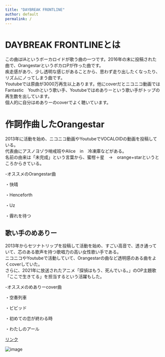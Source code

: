 ```yaml
---
title: "DAYBREAK FRONTLINE"
author: default
permalink: /
---
```


# DAYBREAK FRONTLINEとは

この曲はIAというボーカロイドが歌う曲の一つです。2016年の末に投稿された曲で、OrangestarというボカロPが作った曲です。  
疾走感があり、少し透明な感じがあることから、思わず走り出したくなったり、リズムにノってしまう曲です。  
Youtubeでは原曲が3000万再生以上あります。他にcoverだとニコニコ動画ではFantastic　Youthという歌い手、Youtubeではめありーという歌い手がトップの再生数を出しています。  
個人的に自分はめありーのcoverでよく聴いています。  


# 作詞作曲したOrangestar　　

2013年に活動を始め、ニコニコ動画やYoutubeでVOCALOIDの動画を投稿している。  
代表曲にアスノヨゾラ哨戒班やAlice　in　冷凍庫などがある。  
名前の由来は「未完成」という言葉から、蜜柑＋星　→　orange+starというところからきている。  

-オススメのOrangestar曲

・快晴

・Henceforth

・Uz

・霽れを待つ　　
 

## 歌い手のめありー　　

2013年からセツナトリップを投稿して活動を始め、すごい高音で、透き通っていて、芯のある歌声を持つ歌唱力の高い女性歌い手である。  
ニコニコやYoutubeで活動していて、Orangestarの曲など透明感のある曲をよくcoverしていた。  
さらに、2021年に放送されたアニメ「探偵はもう、死んでいる。」のOP主題歌「ここで生きてる」を担当するという活躍もした。  

-オススメのめありーcover曲　　

・空奏列車

・ビビッド

・初めての恋が終わる時

・わたしのアール


  
[リンク](https://www.google.co.jp/)




![image](/220422_GitHubPages/assets/images/logo-150.png)


